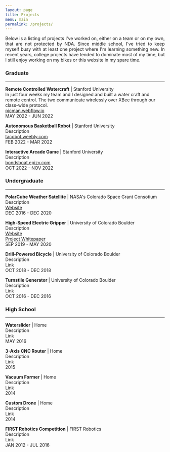 ```yaml
---
layout: page
title: Projects
menu: main
permalink: /projects/
---
```


<p style="text-align: justify">
Below is a listing of projects I've worked on, either on a team or on my own, that are not protected by NDA. Since middle school, I've tried to keep myself busy with at least one project where I'm learning something new. In recent years, college projects have tended to dominate most of my time, but I still enjoy working on my bikes or this website in my spare time.
</p>

### **Graduate**
___
**Remote Controlled Watercraft** | Stanford University  
In just four weeks my team and I designed and built a water craft and remote control. The two communicate wirelessly over XBee through our class-wide protocol.  
[picman.webflow.io](https://picman.webflow.io/)    
MAY 2022 - JUN 2022

**Autonomous Basketball Robot** | Stanford University  
Description  
[tacobot.weebly.com](https://tacobot.weebly.com/)  
FEB 2022 - MAR 2022

**Interactive Arcade Game** | Stanford University  
Description  
[bondsboat.epizy.com](https://bondsboat.epizy.com/)  
OCT 2022 - NOV 2022

### **Undergraduate**
___
**PolarCube Weather Satellite** | NASA's Colorado Space Grant Consotium  
Description  
[Website](https://spacegrant.colorado.edu/boulderstudents/boulderprojects/allstar/polarcube)    
DEC 2016 - DEC 2020

**High-Speed Electric Gripper** | University of Colorado Boulder  
Description  
[Website](https://www.colorado.edu/mechanical/team-25-high-speed-electrically-actuated-gripper)  
[Project Whitepaper](/assets/industry_team25_mikrongripper.pdf)  
SEP 2019 - MAY 2020

**Drill-Powered Bicycle** | University of Colorado Boulder  
Description  
Link    
OCT 2018 - DEC 2018

**Turnstile Generator** | University of Colorado Boulder  
Description  
Link    
OCT 2016 - DEC 2016

### **High School**
___
**Waterslider** | Home  
Description  
Link    
MAY 2016

**3-Axis CNC Router** | Home  
Description  
Link    
2015

**Vacuum Former** | Home  
Description  
Link    
2014

**Custom Drone** | Home  
Description  
Link    
2014

**FIRST Robotics Competition** | FIRST Robotics  
Description  
Link    
JAN 2012 - JUL 2016
